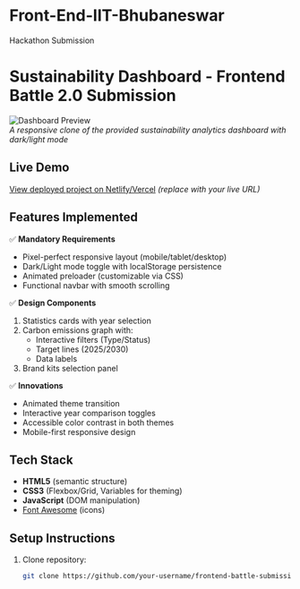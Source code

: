 # Front-End-IIT-Bhubaneswar
Hackathon Submission 
# Sustainability Dashboard - Frontend Battle 2.0 Submission

![Dashboard Preview](screenshot.png)  
*A responsive clone of the provided sustainability analytics dashboard with dark/light mode*

## Live Demo
[View deployed project on Netlify/Vercel](#) *(replace with your live URL)*

## Features Implemented
✅ **Mandatory Requirements**  
- Pixel-perfect responsive layout (mobile/tablet/desktop)  
- Dark/Light mode toggle with localStorage persistence  
- Animated preloader (customizable via CSS)  
- Functional navbar with smooth scrolling  

✅ **Design Components**  
1. Statistics cards with year selection  
2. Carbon emissions graph with:  
   - Interactive filters (Type/Status)  
   - Target lines (2025/2030)  
   - Data labels  
3. Brand kits selection panel  

✅ **Innovations**  
- Animated theme transition  
- Interactive year comparison toggles  
- Accessible color contrast in both themes  
- Mobile-first responsive design  

## Tech Stack
- **HTML5** (semantic structure)  
- **CSS3** (Flexbox/Grid, Variables for theming)  
- **JavaScript** (DOM manipulation)  
- [Font Awesome](https://fontawesome.com/) (icons)  

## Setup Instructions
1. Clone repository:
   ```bash
   git clone https://github.com/your-username/frontend-battle-submission.git
